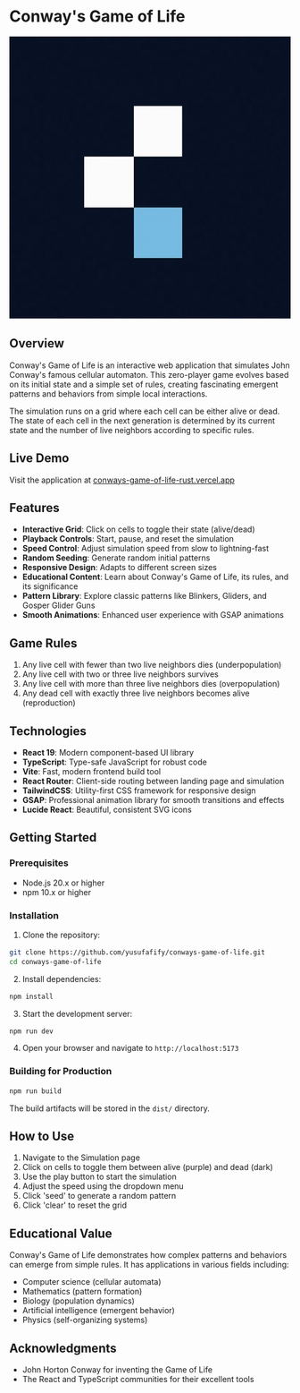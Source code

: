 # Conway's Game of Life

![Conway's Game of Life](public/logo.png)

## Overview

Conway's Game of Life is an interactive web application that simulates John Conway's famous cellular automaton. This zero-player game evolves based on its initial state and a simple set of rules, creating fascinating emergent patterns and behaviors from simple local interactions.

The simulation runs on a grid where each cell can be either alive or dead. The state of each cell in the next generation is determined by its current state and the number of live neighbors according to specific rules.

## Live Demo

Visit the application at [conways-game-of-life-rust.vercel.app](https://conways-game-of-life-rust.vercel.app)

## Features

- **Interactive Grid**: Click on cells to toggle their state (alive/dead)
- **Playback Controls**: Start, pause, and reset the simulation
- **Speed Control**: Adjust simulation speed from slow to lightning-fast
- **Random Seeding**: Generate random initial patterns
- **Responsive Design**: Adapts to different screen sizes
- **Educational Content**: Learn about Conway's Game of Life, its rules, and its significance
- **Pattern Library**: Explore classic patterns like Blinkers, Gliders, and Gosper Glider Guns
- **Smooth Animations**: Enhanced user experience with GSAP animations

## Game Rules

1. Any live cell with fewer than two live neighbors dies (underpopulation)
2. Any live cell with two or three live neighbors survives
3. Any live cell with more than three live neighbors dies (overpopulation)
4. Any dead cell with exactly three live neighbors becomes alive (reproduction)

## Technologies

- **React 19**: Modern component-based UI library
- **TypeScript**: Type-safe JavaScript for robust code
- **Vite**: Fast, modern frontend build tool
- **React Router**: Client-side routing between landing page and simulation
- **TailwindCSS**: Utility-first CSS framework for responsive design
- **GSAP**: Professional animation library for smooth transitions and effects
- **Lucide React**: Beautiful, consistent SVG icons


## Getting Started

### Prerequisites

- Node.js 20.x or higher
- npm 10.x or higher

### Installation

1. Clone the repository:
```bash
git clone https://github.com/yusufafify/conways-game-of-life.git
cd conways-game-of-life
```

2. Install dependencies:
```bash
npm install
```

3. Start the development server:
```bash
npm run dev
```

4. Open your browser and navigate to `http://localhost:5173`

### Building for Production

```bash
npm run build
```

The build artifacts will be stored in the `dist/` directory.

## How to Use

1. Navigate to the Simulation page
2. Click on cells to toggle them between alive (purple) and dead (dark)
3. Use the play button to start the simulation
4. Adjust the speed using the dropdown menu
5. Click 'seed' to generate a random pattern
6. Click 'clear' to reset the grid

## Educational Value

Conway's Game of Life demonstrates how complex patterns and behaviors can emerge from simple rules. It has applications in various fields including:

- Computer science (cellular automata)
- Mathematics (pattern formation)
- Biology (population dynamics)
- Artificial intelligence (emergent behavior)
- Physics (self-organizing systems)

## Acknowledgments

- John Horton Conway for inventing the Game of Life
- The React and TypeScript communities for their excellent tools
